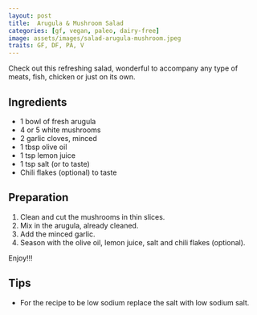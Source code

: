 ```yaml
---
layout: post
title:  Arugula & Mushroom Salad
categories: [gf, vegan, paleo, dairy-free]
image: assets/images/salad-arugula-mushroom.jpeg
traits: GF, DF, PA, V
---
```


Check out this refreshing salad, wonderful to accompany any type of meats, fish, chicken or just on its own.


## Ingredients

* 1 bowl of fresh arugula
* 4 or 5 white mushrooms
* 2 garlic cloves, minced
* 1 tbsp olive oil
* 1 tsp lemon juice
* 1 tsp salt (or to taste)
* Chili flakes (optional) to taste


## Preparation

1. Clean and cut the mushrooms in thin slices.
2. Mix in the arugula, already cleaned.
3. Add the minced garlic. 
4. Season with the olive oil, lemon juice, salt and chili flakes (optional).


Enjoy!!!


## Tips

* For the recipe to be low sodium replace the salt with low sodium salt.


